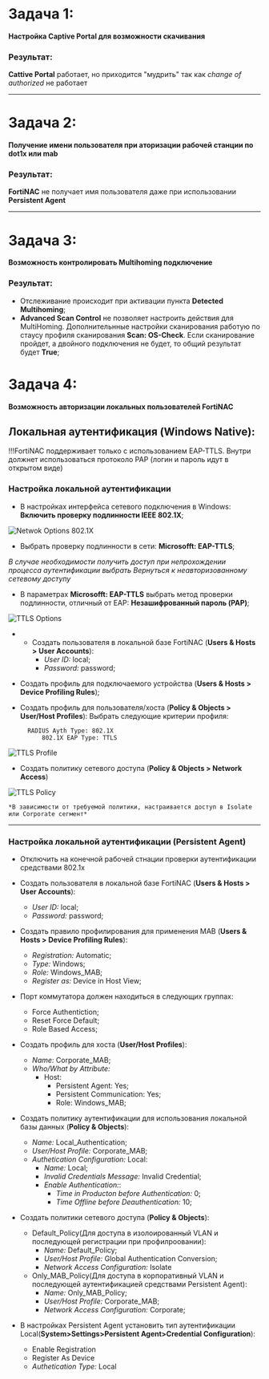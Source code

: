 # **Задача 1**:
**Настройка Captive Portal для возможности скачивания**

### Результат:

**Cattive Portal** работает, но приходится "мудрить" так как *change of authorized* не работает

***

# **Задача 2**: 

**Получение имени пользователя при аторизации рабочей станции по dot1x или mab**

### Результат:
    
**FortiNAC** не получает имя пользователя даже при использовании **Persistent Agent**

***

# **Задача 3**:

**Возможность контролировать Multihoming подключение**

### Результат:

* Отслеживание происходит при активации пункта **Detected Multihoming**;
* **Advanced Scan Control** не позволяет настроить действия для MultiHoming. Дополнительнные настройки сканирования работую по стаусу профиля сканирования **Scan: OS-Check**. Если сканирование пройдет, а двойного подключения не будет, то общий результат будет **True**;


# **Задача 4**:

**Возможность авторизации локальных пользователей FortiNAC**

## Локальная аутентификация (Windows Native):
!!!FortiNAC поддерживает только с использованием EAP-TTLS. Внутри должнет использоваться протоколо PAP (логин и пароль идут в открытом виде)

### Настройка локальной аутентификации

* В настройках интерфейса сетевого подключения в Windows: **Включить проверку подлинности IEEE 802.1X**;

![Netwok Options 802.1X](/FortiNAC/img/network_options.png)

* Выбрать проверку подлинности в сети: **Microsofft: EAP-TTLS**;
  
*В случае необходимости получить доступ при непрохождении процесса аутентификации выбрать Вернуться к неавторизованному сетевому доступу*

* В параметрах **Microsofft: EAP-TTLS** выбрать метод проверки подлинности, отличный от EAP: **Незашифрованный пароль (PAP)**;

![TTLS Options](/FortiNAC/img/ttls_options.png)

* * Создать пользователя в локальной базе FortiNAC (**Users & Hosts > User Accounts**):
    * *User ID:* local;
    * *Password:* password;

* Создать профиль для подключаемого устройства (**Users & Hosts > Device Profiling Rules**);

* Создать профиль для пользователя/хоста (**Policy & Objects > User/Host Profiles**):
    Выбрать следующие критерии профиля:
        
        RADIUS Ayth Type: 802.1X
            802.1X EAP Type: TTLS

![TTLS Profile](/FortiNAC/img/ttls_profile.png)

* Создать политику сетевого доступа (**Policy & Objects > Network Access**)

![TTLS Policy](/FortiNAC/img/ttls_policy.png)

    *В зависимости от требуемой политики, настраивается доступ в Isolate или Corporate сегмент*



***
### Настройка локальной аутентификации (Persistent Agent)

* Отключить на конечной рабочей стнации проверки аутентификации средствами 802.1x
* Создать пользователя в локальной базе FortiNAC (**Users & Hosts > User Accounts**):
    * *User ID:* local;
    * *Password:* password;

* Создать правило профилирования для применения MAB (**Users & Hosts > Device Profiling Rules**):
    * *Registration:* Automatic;
    * *Type:* Windows;
    * *Role:* Windows_MAB;
    * *Register as:* Device in Host View;
* Порт коммутатора должен находиться в следующих группах:
    * Force Authentiction;
    * Reset Force Default;
    * Role Based Access;
* Создать профиль для хоста (**User/Host Profiles**):
    * *Name:* Corporate_MAB;
    * *Who/What by Attribute:*
        * Host:
            * Persistent Agent: Yes;
            * Persistent Communication: Yes;
            * Role: Windows_MAB;
* Создать политику аутентификации для использования локальной базы данных (**Policy & Objects**):
    * *Name:* Local_Authentication;
    * *User/Host Profile:* Corporate_MAB;
    * *Authetication Configuration:* Local:
        * *Name:* Local;
        * *Invalid Credentials Message:* Invalid Credential;
        * *Enable Authentication:*:
            * *Time in Producton before Authentication:* 0;
            * *Time Offline before Deauthentication:* 10;
        
* Создать политики сетевого доступа (**Policy & Objects**):
    * Default_Policy(Для доступа в изолоированный VLAN и последующей регистрации при профилроовании):
        * *Name:* Default_Policy;
        * *User/Host Profile:* Global Authentication Conversion;
        * *Network Access Configuration:* Isolate
    * Only_MAB_Policy(Для доступа в корпоративный VLAN и последующей аутентификацией средствами Persistent Agent):
        * *Name:* Only_MAB_Policy;
        * *User/Host Profile:* Corporate_MAB;
        * *Network Access Configuration:* Corporate;
* В настройках Persistent Agent установить тип аутентификации Local(**System>Settings>Persistent Agent>Credential Configuration**):
    * Enable Registration
    * Register As Device
    * *Authetication Type:* Local
